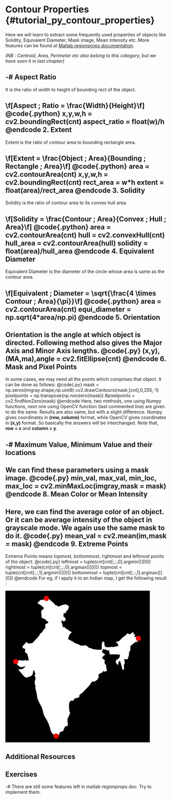 Contour Properties {#tutorial_py_contour_properties}
==================

Here we will learn to extract some frequently used properties of objects like Solidity, Equivalent
Diameter, Mask image, Mean Intensity etc. More features can be found at [Matlab regionprops
documentation](http://www.mathworks.in/help/images/ref/regionprops.html).

*(NB : Centroid, Area, Perimeter etc also belong to this category, but we have seen it in last
chapter)*

-# Aspect Ratio
---------------

It is the ratio of width to height of bounding rect of the object.

\f[Aspect \; Ratio = \frac{Width}{Height}\f]
@code{.python}
x,y,w,h = cv2.boundingRect(cnt)
aspect_ratio = float(w)/h
@endcode
2. Extent
---------

Extent is the ratio of contour area to bounding rectangle area.

\f[Extent = \frac{Object \; Area}{Bounding \; Rectangle \; Area}\f]
@code{.python}
area = cv2.contourArea(cnt)
x,y,w,h = cv2.boundingRect(cnt)
rect_area = w*h
extent = float(area)/rect_area
@endcode
3. Solidity
-----------

Solidity is the ratio of contour area to its convex hull area.

\f[Solidity = \frac{Contour \; Area}{Convex \; Hull \; Area}\f]
@code{.python}
area = cv2.contourArea(cnt)
hull = cv2.convexHull(cnt)
hull_area = cv2.contourArea(hull)
solidity = float(area)/hull_area
@endcode
4. Equivalent Diameter
----------------------

Equivalent Diameter is the diameter of the circle whose area is same as the contour area.

\f[Equivalent \; Diameter = \sqrt{\frac{4 \times Contour \; Area}{\pi}}\f]
@code{.python}
area = cv2.contourArea(cnt)
equi_diameter = np.sqrt(4*area/np.pi)
@endcode
5. Orientation
--------------

Orientation is the angle at which object is directed. Following method also gives the Major Axis and
Minor Axis lengths.
@code{.py}
(x,y),(MA,ma),angle = cv2.fitEllipse(cnt)
@endcode
6. Mask and Pixel Points
------------------------

In some cases, we may need all the points which comprises that object. It can be done as follows:
@code{.py}
mask = np.zeros(imgray.shape,np.uint8)
cv2.drawContours(mask,[cnt],0,255,-1)
pixelpoints = np.transpose(np.nonzero(mask))
#pixelpoints = cv2.findNonZero(mask)
@endcode
Here, two methods, one using Numpy functions, next one using OpenCV function (last commented line)
are given to do the same. Results are also same, but with a slight difference. Numpy gives
coordinates in **(row, column)** format, while OpenCV gives coordinates in **(x,y)** format. So
basically the answers will be interchanged. Note that, **row = x** and **column = y**.

-# Maximum Value, Minimum Value and their locations
---------------------------------------------------

We can find these parameters using a mask image.
@code{.py}
min_val, max_val, min_loc, max_loc = cv2.minMaxLoc(imgray,mask = mask)
@endcode
8. Mean Color or Mean Intensity
-------------------------------

Here, we can find the average color of an object. Or it can be average intensity of the object in
grayscale mode. We again use the same mask to do it.
@code{.py}
mean_val = cv2.mean(im,mask = mask)
@endcode
9. Extreme Points
-----------------

Extreme Points means topmost, bottommost, rightmost and leftmost points of the object.
@code{.py}
leftmost = tuple(cnt[cnt[:,:,0].argmin()][0])
rightmost = tuple(cnt[cnt[:,:,0].argmax()][0])
topmost = tuple(cnt[cnt[:,:,1].argmin()][0])
bottommost = tuple(cnt[cnt[:,:,1].argmax()][0])
@endcode
For eg, if I apply it to an Indian map, I get the following result :

![image](images/extremepoints.jpg)

Additional Resources
--------------------

Exercises
---------

-#  There are still some features left in matlab regionprops doc. Try to implement them.

